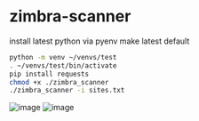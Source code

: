 # zimbra-scanner

install latest python via pyenv
make latest default

```bash
python -m venv ~/venvs/test
. ~/venvs/test/bin/activate
pip install requests
chmod +x ./zimbra_scanner
./zimbra_scanner -i sites.txt
```

![image](https://user-images.githubusercontent.com/12753171/185624032-18fb7942-ba37-4055-ad61-d297f16eb9d9.png)
![image](https://user-images.githubusercontent.com/12753171/185624065-9094969f-71da-4604-ac48-385d62b1f65c.png)
